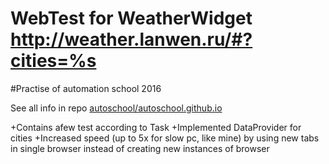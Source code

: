 # WebTest for WeatherWidget http://weather.lanwen.ru/#?cities=%s
#Practise of automation school 2016

See all info in repo [autoschool/autoschool.github.io](https://github.com/autoschool/autoschool.github.io)

+Contains afew test according to Task
+Implemented DataProvider for cities
+Increased speed (up to 5x for slow pc, like mine) by using new tabs in single browser instead of creating new instances of browser

